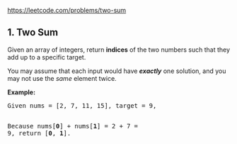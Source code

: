 https://leetcode.com/problems/two-sum

## 1. Two Sum

<div><p>Given an array of integers, return <strong>indices</strong> of the two numbers such that they add up to a specific target.</p>
<p>You may assume that each input would have <strong><em>exactly</em></strong> one solution, and you may not use the <em>same</em> element twice.</p>
<p><strong>Example:</strong></p>
<pre>Given nums = [2, 7, 11, 15], target = 9,

Because nums[<strong>0</strong>] + nums[<strong>1</strong>] = 2 + 7 = 9,
return [<strong>0</strong>, <strong>1</strong>].
</pre>
</div>
